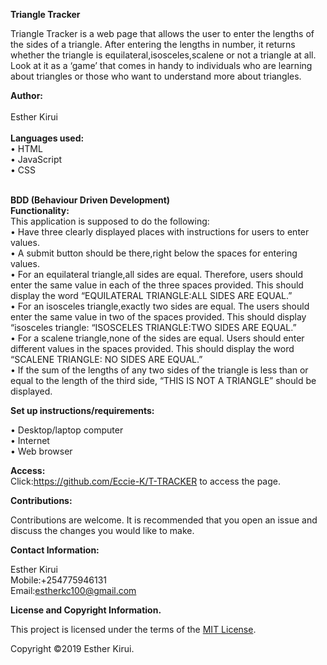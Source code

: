 <b>Triangle Tracker</b>

Triangle Tracker is a web page that allows the user to enter the lengths of the sides of a triangle. After entering the lengths in number, it returns whether the triangle is equilateral,isosceles,scalene or not a triangle at all. 
Look at it as a ‘game’ that comes in handy to individuals who are learning about triangles or those who want to understand more about triangles.

<b>Author:</b><br>
<br>
Esther Kirui
<br>
<br>
<b>Languages used:</b><br>
    • HTML<br>
    • JavaScript<br>
    • CSS<br>
<br>

<b>BDD (Behaviour Driven Development)</b><br>
<b>Functionality:</b><br>
This application is supposed to do the following:<br>
    • Have three clearly displayed places with instructions for  users to enter values. <br>
    • A submit button should be there,right below the spaces for entering values.<br>
    • For an equilateral triangle,all sides are equal. Therefore, users should enter the same value in each of the three   spaces provided. This should display the word “EQUILATERAL TRIANGLE:ALL SIDES ARE EQUAL.”<br>
    • For an isosceles triangle,exactly two sides are equal. The users should enter the same value in two of the spaces provided. This should display “isosceles triangle: “ISOSCELES TRIANGLE:TWO SIDES ARE EQUAL.”<br>
    • For a scalene triangle,none of the sides are equal. Users should enter different values in the spaces provided. This should display the word “SCALENE TRIANGLE: NO SIDES ARE EQUAL.”<br>
    • If the sum of the lengths of any two sides of the triangle is less than or equal to the length of the third side, “THIS IS NOT A TRIANGLE” should be displayed.<br>

<b>Set up instructions/requirements:</b><br>

   • Desktop/laptop computer<br>
   • Internet<br>
   • Web browser<br>
    
<b>Access:</b><br>
Click:https://github.com/Eccie-K/T-TRACKER to access the page.<br>


<b>Contributions:</b><br>

Contributions are welcome. It is recommended that you open an issue and discuss the changes you would like to make.


<b>Contact Information:</b><br>

Esther Kirui<br>
Mobile:+254775946131<br>
Email:estherkc100@gmail.com<br>


<b>License and Copyright Information.</b><br>

This project is licensed under the terms of the <a href="https://choosealicense.com/licenses/mit/">MIT License</a>.<br>

Copyright ©2019 Esther Kirui.





